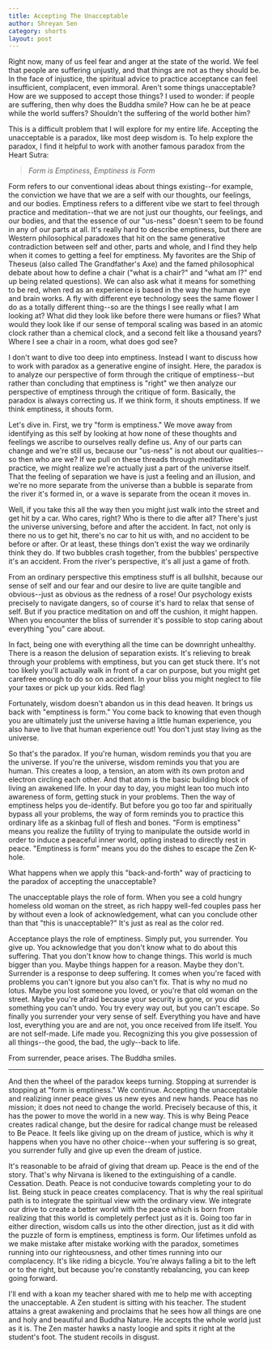 ```yaml
---
title: Accepting The Unacceptable
author: Shreyan Sen
category: shorts
layout: post
---
```


Right now, many of us feel fear and anger at the state of the world. We feel that people are suffering unjustly, and that things are not as they should be. In the face of injustice, the spiritual advice to practice acceptance can feel insufficient, complacent, even immoral. Aren't some things unacceptable? How are we supposed to accept those things? I used to wonder: if people are suffering, then why does the Buddha smile? How can he be at peace while the world suffers? Shouldn't the suffering of the world bother him?

This is a difficult problem that I will explore for my entire life. Accepting the unacceptable is a paradox, like most deep wisdom is. To help explore the paradox, I find it helpful to work with another famous paradox from the Heart Sutra:

> *Form is Emptiness, Emptiness is Form*

Form refers to our conventional ideas about things existing--for example, the conviction we have that we are a self with our thoughts, our feelings, and our bodies. Emptiness refers to a different vibe we start to feel through practice and meditation--that we are not just our thoughts, our feelings, and our bodies, and that the essence of our "us-ness" doesn't seem to be found in any of our parts at all. It's really hard to describe emptiness, but there are Western philosophical paradoxes that hit on the same generative contradiction between self and other, parts and whole, and I find they help when it comes to getting a feel for emptiness. My favorites are the Ship of Theseus (also called The Grandfather's Axe) and the famed philosophical debate about how to define a chair ("what is a chair?" and "what am I?" end up being related questions). We can also ask what it means for something to be red, when red as an experience is based in the way the human eye and brain works. A fly with different eye technology sees the same flower I do as a totally different thing--so are the things I see really what I am looking at? What did they look like before there were humans or flies? What would they look like if our sense of temporal scaling was based in an atomic clock rather than a chemical clock, and a second felt like a thousand years? Where I see a chair in a room, what does god see?

I don't want to dive too deep into emptiness. Instead I want to discuss how to work with paradox as a generative engine of insight. Here, the paradox is to analyze our perspective of form through the critique of emptiness--but rather than concluding that emptiness is "right" we then analyze our perspective of emptiness through the critique of form. Basically, the paradox is always correcting us. If we think form, it shouts emptiness. If we think emptiness, it shouts form.

Let's dive in. First, we try "form is emptiness." We move away from identifying as this self by looking at how none of these thoughts and feelings we ascribe to ourselves really define us. Any of our parts can change and we're still us, because our "us-ness" is not about our qualities--so then who are we? If we pull on these threads through meditative practice, we might realize we're actually just a part of the universe itself. That the feeling of separation we have is just a feeling and an illusion, and we're no more separate from the universe than a bubble is separate from the river it's formed in, or a wave is separate from the ocean it moves in.

Well, if you take this all the way then you might just walk into the street and get hit by a car. Who cares, right? Who is there to die after all? There's just the universe universing, before and after the accident. In fact, not only is there no us to get hit, there's no car to hit us with, and no accident to be before or after. Or at least, these things don't exist the way we ordinarily think they do. If two bubbles crash together, from the bubbles' perspective it's an accident. From the river's perspective, it's all just a game of froth.

From an ordinary perspective this emptiness stuff is all bullshit, because our sense of self and our fear and our desire to live are quite tangible and obvious--just as obvious as the redness of a rose! Our psychology exists precisely to navigate dangers, so of course it's hard to relax that sense of self. But if you practice meditation on and off the cushion, it might happen. When you encounter the bliss of surrender it's possible to stop caring about everything "you" care about.

In fact, being one with everything all the time can be downright unhealthy. There is a reason the delusion of separation exists. It's relieving to break through your problems with emptiness, but you can get stuck there. It's not too likely you'll actually walk in front of a car on purpose, but you might get carefree enough to do so on accident. In your bliss you might neglect to file your taxes or pick up your kids. Red flag!

Fortunately, wisdom doesn't abandon us in this dead heaven. It brings us back with "emptiness is form." You come back to knowing that even though you are ultimately just the universe having a little human experience, you also have to live that human experience out! You don't just stay living as the universe.

So that's the paradox. If you're human, wisdom reminds you that you are the universe. If you're the universe, wisdom reminds you that you are human. This creates a loop, a tension, an atom with its own proton and electron circling each other. And that atom is the basic building block of living an awakened life. In your day to day, you might lean too much into awareness of form, getting stuck in your problems. Then the way of emptiness helps you de-identify. But before you go too far and spiritually bypass all your problems, the way of form reminds you to practice this ordinary life as a skinbag full of flesh and bones. "Form is emptiness" means you realize the futility of trying to manipulate the outside world in order to induce a peaceful inner world, opting instead to directly rest in peace. "Emptiness is form" means you do the dishes to escape the Zen K-hole.

What happens when we apply this "back-and-forth" way of practicing to the paradox of accepting the unacceptable?

The unacceptable plays the role of form. When you see a cold hungry homeless old woman on the street, as rich happy well-fed couples pass her by without even a look of acknowledgement, what can you conclude other than that "this is unacceptable?" It's just as real as the color red.

Acceptance plays the role of emptiness. Simply put, you surrender. You give up. You acknowledge that you don't know what to do about this suffering. That you don't know how to change things. This world is much bigger than you. Maybe things happen for a reason. Maybe they don't. Surrender is a response to deep suffering. It comes when you're faced with problems you can't ignore but you also can't fix. That is why no mud no lotus. Maybe you lost someone you loved, or you're that old woman on the street. Maybe you're afraid because your security is gone, or you did something you can't undo. You try every way out, but you can't escape. So finally you surrender your very sense of self. Everything you have and have lost, everything you are and are not, you once received from life itself. You are not self-made. Life made you. Recognizing this you give possession of all things--the good, the bad, the ugly--back to life.

From surrender, peace arises. The Buddha smiles.

---
And then the wheel of the paradox keeps turning. Stopping at surrender is stopping at "form is emptiness." We continue. Accepting the unacceptable and realizing inner peace gives us new eyes and new hands. Peace has no mission; it does not need to change the world. Precisely because of this, it has the power to move the world in a new way. This is why Being Peace creates radical change, but the desire for radical change must be released to Be Peace. It feels like giving up on the dream of justice, which is why it happens when you have no other choice--when your suffering is so great, you surrender fully and give up even the dream of justice.

It's reasonable to be afraid of giving that dream up. Peace is the end of the story. That's why Nirvana is likened to the extinguishing of a candle. Cessation. Death. Peace is not conducive towards completing your to do list. Being stuck in peace creates complacency. That is why the real spiritual path is to integrate the spiritual view with the ordinary view. We integrate our drive to create a better world with the peace which is born from realizing that this world is completely perfect just as it is. Going too far in either direction, wisdom calls us into the other direction, just as it did with the puzzle of form is emptiness, emptiness is form. Our lifetimes unfold as we make mistake after mistake working with the paradox, sometimes running into our righteousness, and other times running into our complacency. It's like riding a bicycle. You're always falling a bit to the left or to the right, but because you're constantly rebalancing, you can keep going forward.

I'll end with a koan my teacher shared with me to help me with accepting the unacceptable. A Zen student is sitting with his teacher. The student attains a great awakening and proclaims that he sees how all things are one and holy and beautiful and Buddha Nature. He accepts the whole world just as it is. The Zen master hawks a nasty loogie and spits it right at the student's foot. The student recoils in disgust.
